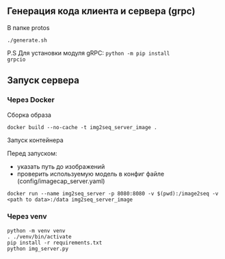 ## Генерация кода клиента и сервера (grpc)

В папке protos
```
./generate.sh
```

P.S Для установки модуля gRPC:  <code>python -m pip install grpcio</code>

## Запуск сервера 

### Через Docker

Сборка образа
```
docker build --no-cache	-t img2seq_server_image .
```

Запуск контейнера

Перед запуском:

- указать путь до изображений 
- проверить используемую модель в конфиг файле (config/imagecap_server.yaml)

```
docker run --name img2seq_server -p 8080:8080 -v $(pwd):/image2seq -v <path to data>:/data img2seq_server_image
```

### Через venv

```
python -m venv venv
. ./venv/bin/activate
pip install -r requirements.txt
python img_server.py
```